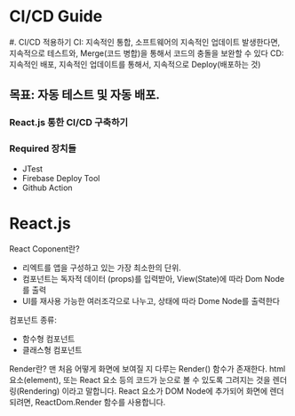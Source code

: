 # CI/CD Guide
#. CI/CD 적용하기
CI: 지속적인 통합, 소프트웨어의 지속적인 업데이트 발생한다면, 지속적으로 테스트와, Merge(코드 병합)을 통해서 코드의 충돌을 보완할 수 있다
CD: 지속적인 배포, 
지속적인 업데이트를 통해서, 지속적으로 Deploy(배포하는 것)

## 목표: 자동 테스트 및 자동 배포.

### React.js 통한 CI/CD 구축하기

### Required 장치들
- JTest <Testing purpose>
- Firebase Deploy Tool
- Github Action <Automation WorkFlow>

# React.js
React Coponent란?
- 리엑트를 앱을 구성하고 있는 가장 최소한의 단위.
- 컴포넌트는 독자적 데이터 (props)를 입력받아, View(State)에 따라 Dom Node를 출력
- UI를 재사용 가능한 여러조각으로 나누고, 상태에 따라 Dome Node를 출력한다

컴포넌트 종류: 
- 함수형 컴포넌트
- 클래스형 컴포넌트

Render란?
맨 처음 어떻게 화면에 보여질 지 다루는 Render() 함수가 존재한다.
html 요소(element), 또는 React 요소 등의 코드가 눈으로 볼 수 있도록 그려지는 것을 렌더링(Rendering) 이라고 말합니다.
React 요소가 DOM Node에 추가되어 화면에 렌더되려면, ReactDom.Render 함수를 사용합니다.

  
